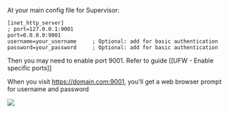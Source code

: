 
At your main config file for Supervisor:
```
[inet_http_server]
; port=127.0.0.1:9001
port=0.0.0.0:9001
username=your_username     ; Optional: add for basic authentication
password=your_password     ; Optional: add for basic authentication
```

Then you may need to enable port 9001. Refer to guide [[UFW - Enable specific ports]]

When you visit https://domain.com:9001, you'll get a web browser prompt for username and password

![](https://i.imgur.com/ogTI4P4.png)